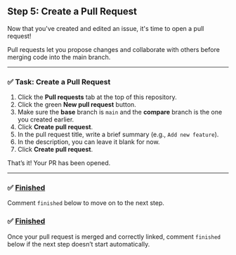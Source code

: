 ## Step 5: Create a Pull Request

Now that you've created and edited an issue, it's time to open a pull request!

Pull requests let you propose changes and collaborate with others before merging code into the main branch.

---

### ✅ Task: Create a Pull Request

1. Click the **Pull requests** tab at the top of this repository.
2. Click the green **New pull request** button.
3. Make sure the **base** branch is `main` and the **compare** branch is the one you created earlier.
4. Click **Create pull request**.
5. In the pull request title, write a brief summary (e.g., `Add new feature`).
6. In the description, you can leave it blank for now.
7. Click **Create pull request**.

That’s it! Your PR has been opened.

---

### ✅ [Finished](#)

Comment `finished` below to move on to the next step.


### ✅ [Finished](#)

Once your pull request is merged and correctly linked, comment `finished` below if the next step doesn’t start automatically.


